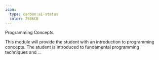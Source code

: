 ```yaml
---
icon:
  type: carbon:ai-status
  color: 7986CB
---
```

Programming Concepts

This module will provide the student with an introduction to programming concepts. The student is introduced to fundamental programming techniques and ... 
